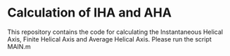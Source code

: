 # Calculation of IHA and AHA
This repository contains the code for calculating the Instantaneous Helical Axis, Finite Helical Axis and Average Helical Axis.
Please run the script MAIN.m

